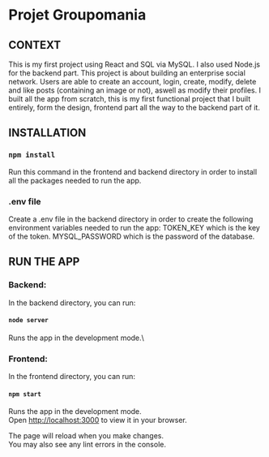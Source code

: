 # Projet Groupomania

## CONTEXT

This is my first project using React and SQL via MySQL. I also used Node.js for the backend part.
This project is about building an enterprise social network. Users are able to create an account, login, create, modify, delete and like posts (containing an image or not), aswell as modify their profiles.
I built all the app from scratch, this is my first functional project that I built entirely, form the design, frontend part all the way to the backend part of it.

## INSTALLATION

### `npm install`

Run this command in the frontend and backend directory in order to install all the packages needed to run the app.

### .env file

Create a .env file in the backend directory in order to create the following environment variables needed to run the app:
    TOKEN_KEY which is the key of the token.
    MYSQL_PASSWORD which is the password of the database.

## RUN THE APP

### Backend:

In the backend directory, you can run:
#### `node server`

Runs the app in the development mode.\

### Frontend:

In the frontend directory, you can run:
#### `npm start`

Runs the app in the development mode.\
Open [http://localhost:3000](http://localhost:4200) to view it in your browser.

The page will reload when you make changes.\
You may also see any lint errors in the console.

